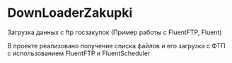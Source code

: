 # DownLoaderZakupki
Загрузка данных с ftp госзакупок (Пример работы с  FluentFTP, Fluent)

В проекте реализовано получение списка файлов и его загрузка с ФТП с использованием
FluentFTP и FluentScheduler

